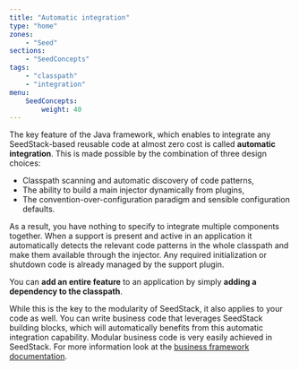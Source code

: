 ```yaml
---
title: "Automatic integration"
type: "home"
zones:
    - "Seed"
sections:
    - "SeedConcepts"
tags:
    - "classpath"
    - "integration"
menu:
    SeedConcepts:
        weight: 40
---
```


The key feature of the Java framework, which enables to integrate any SeedStack-based reusable code at almost zero cost 
is called **automatic integration**. This is made possible by the combination of three design choices:

* Classpath scanning and automatic discovery of code patterns,
* The ability to build a main injector dynamically from plugins,
* The convention-over-configuration paradigm and sensible configuration defaults.

As a result, you have nothing to specify to integrate multiple components together. When a support is present 
and active in an application it automatically detects the relevant code patterns in the whole classpath and make them 
available through the injector. Any required initialization or shutdown code is already managed by the support plugin.

<div class="callout callout-info">
You can <strong>add an entire feature</strong> to an application by simply <strong>adding a dependency to the classpath</strong>.
</div>

While this is the key to the modularity of SeedStack, it also applies to your code as well. You can write business code
that leverages SeedStack building blocks, which will automatically benefits from this automatic integration capability.
Modular business code is very easily achieved in SeedStack. For more information look at the [business framework documentation](/docs/business).
